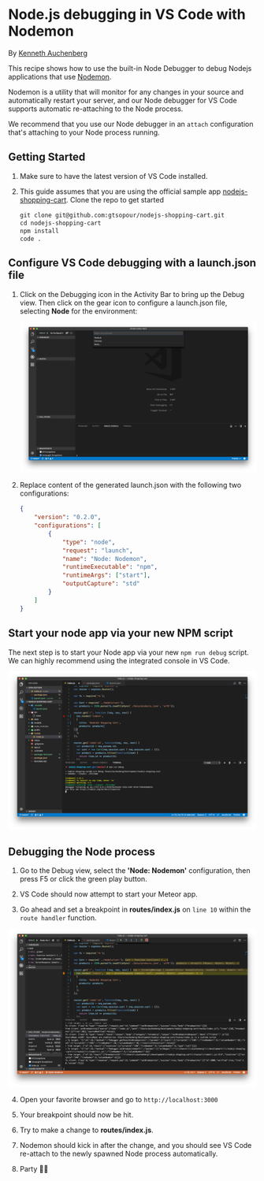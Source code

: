 # Node.js debugging in VS Code with Nodemon

By [Kenneth Auchenberg](https://twitter.com/auchenberg)

This recipe shows how to use the built-in Node Debugger to debug Nodejs
applications that use [Nodemon](https://nodemon.io/).

Nodemon is a utility that will monitor for any changes in your source and
automatically restart your server, and our Node debugger for VS Code supports
automatic re-attaching to the Node process.

We recommend that you use our Node debugger in an `attach` configuration that's
attaching to your Node process running.

## Getting Started

1. Make sure to have the latest version of VS Code installed.

2. This guide assumes that you are using the official sample app
   [nodejs-shopping-cart](https://github.com/gtsopour/nodejs-shopping-cart).
   Clone the repo to get started
    >
    ```
    git clone git@github.com:gtsopour/nodejs-shopping-cart.git
    cd nodejs-shopping-cart
    npm install
    code .
    ```

## Configure VS Code debugging with a launch.json file

1. Click on the Debugging icon in the Activity Bar to bring up the Debug view.
   Then click on the gear icon to configure a launch.json file, selecting
   **Node** for the environment:

    ![configure_launch](configure_launch.png)

2. Replace content of the generated launch.json with the following two
   configurations:

    ```json
    {
    	"version": "0.2.0",
    	"configurations": [
    		{
    			"type": "node",
    			"request": "launch",
    			"name": "Node: Nodemon",
    			"runtimeExecutable": "npm",
    			"runtimeArgs": ["start"],
    			"outputCapture": "std"
    		}
    	]
    }
    ```

## Start your node app via your new NPM script

The next step is to start your Node app via your new `npm run debug` script. We
can highly recommend using the integrated console in VS Code.

![terminal](terminal.png)

## Debugging the Node process

1. Go to the Debug view, select the **'Node: Nodemon'** configuration, then
   press F5 or click the green play button.

2. VS Code should now attempt to start your Meteor app.

3. Go ahead and set a breakpoint in **routes/index.js** on `line 10` within the
   `route handler` function.

![breakpoint-main](breakpoint.png)

4. Open your favorite browser and go to `http://localhost:3000`

5. Your breakpoint should now be hit.

6. Try to make a change to **routes/index.js**.

7. Nodemon should kick in after the change, and you should see VS Code re-attach
   to the newly spawned Node process automatically.

8. Party 🎉🔥
